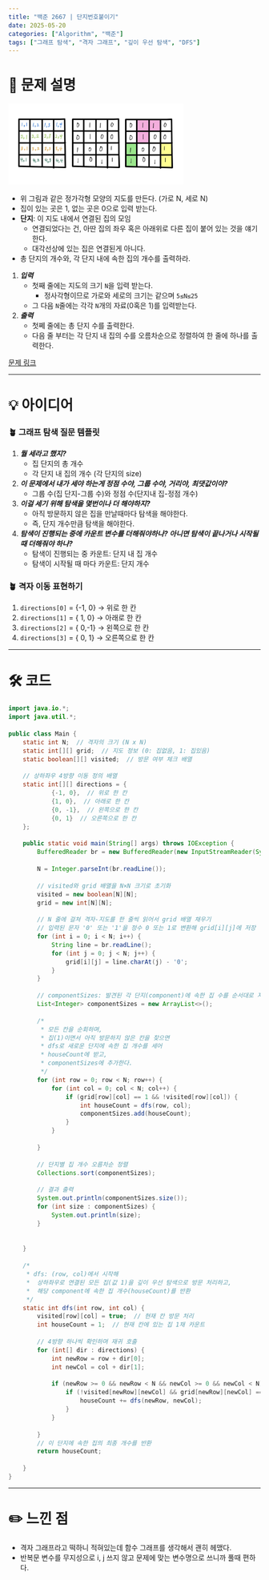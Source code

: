 ```yaml
---
title: "백준 2667 | 단지번호붙이기"
date: 2025-05-20
categories: ["Algorithm", "백준"]
tags: ["그래프 탐색", "격자 그래프", "깊이 우선 탐색", "DFS"]
---
```


# 📝 문제 설명

<img src="/assets/images/250520_numbering.jpg" alt="단지번호붙이기 예시 좌표" width="350">

- 위 그림과 같은 정가각형 모양의 지도를 만든다. (가로 N, 세로 N)
- 집이 있는 곳은 1, 없는 곳은 0으로 입력 받는다.
- **단지**: 이 지도 내에서 연결된 집의 모임
  - 연결되었다는 건, 아딴 집의 좌우 혹은 아래위로 다른 집이 붙어 있는 것을 얘기한다.
  - 대각선상에 있는 집은 연결된게 아니다.
- 총 단지의 개수와, 각 단지 내에 속한 집의 개수를 출력하라.  
   
1. ***입력***
   - 첫째 줄에는 지도의 크기  `N`을 입력 받는다.
     - 정사각형이므로 가로와 세로의 크기는 같으며 `5≤N≤25`
   - 그 다음 `N`줄에는 각각 `N`개의 자료(0혹은 1)를 입력받는다.
2. ***출력***
   - 첫쩨 줄에는 총 단지 수를 출력한다.
   - 다음 줄 부터는 각 단지 내 집의 수를 오름차순으로 정렬하여 한 줄에 하나를 출력한다.


[문제 링크](https://www.acmicpc.net/problem/2606)

---

# 💡 아이디어

### 🪴 그래프 탐색 질문 템플릿
1. ***뭘 세라고 했지?***
   - 집 단지의 총 개수
   - 각 단지 내 집의 개수 (각 단지의 size)
2. ***이 문제에서 내가 세야 하는게 정점 수야, 그룹 수야, 거리야, 최댓값이야?***
   - 그룹 수(집 단지-그룹 수)와 정점 수(단지내 집-정점 개수)
3. ***이걸 세기 위해 탐색을 몇번이나 더 해야하지?***
   - 아직 방문하지 않은 집을 만날때마다 탐색을 해야한다.
   - 즉, 단지 개수만큼 탐색을 해야한다.
4. ***탐색이 진행되는 중에 카운트 변수를 더해줘야하나? 아니면 탐색이 끝나거나 시작될 때 더해줘야 하나?***
   - 탐색이 진행되는 중 카운트: 단지 내 집 개수
   - 탐색이 시작될 때 마다 카운트: 단지 개수

### 🪴 격자 이동 표현하기
1. `directions[0]` = {-1, 0} → 위로 한 칸
2. `directions[1]` = { 1, 0} → 아래로 한 칸
3. `directions[2]` = { 0,-1} → 왼쪽으로 한 칸
4. `directions[3]` = { 0, 1} → 오른쪽으로 한 칸

---

# 🛠 코드

```java
import java.io.*;
import java.util.*;

public class Main {
    static int N;  // 격자의 크기 (N x N)
    static int[][] grid;  // 지도 정보 (0: 집없음, 1: 집있음)
    static boolean[][] visited;  // 방문 여부 체크 배열

    // 상하좌우 4방향 이동 정의 배열
    static int[][] directions = {
            {-1, 0},  // 위로 한 칸
            {1, 0},  // 아래로 한 칸
            {0, -1},  // 왼쪽으로 한 칸
            {0, 1}  // 오른쪽으로 한 칸
    };

    public static void main(String[] args) throws IOException {
        BufferedReader br = new BufferedReader(new InputStreamReader(System.in));

        N = Integer.parseInt(br.readLine());

        // visited와 grid 배열을 N×N 크기로 초기화
        visited = new boolean[N][N];
        grid = new int[N][N];

        // N 줄에 걸쳐 격자-지도를 한 줄씩 읽어서 grid 배열 채우기
        // 입력된 문자 '0' 또는 '1'을 정수 0 또는 1로 변환해 grid[i][j]에 저장
        for (int i = 0; i < N; i++) {
            String line = br.readLine();
            for (int j = 0; j < N; j++) {
                grid[i][j] = line.charAt(j) - '0';
            }
        }

        // componentSizes: 발견된 각 단지(component)에 속한 집 수를 순서대로 저장
        List<Integer> componentSizes = new ArrayList<>();

        /*
         * 모든 칸을 순회하며,
         * 집(1)이면서 아직 방문하지 않은 칸을 찾으면
         * dfs로 새로운 단지에 속한 집 개수를 세어
         * houseCount에 받고,
         * componentSizes에 추가한다.
         */
        for (int row = 0; row < N; row++) {
            for (int col = 0; col < N; col++) {
                if (grid[row][col] == 1 && !visited[row][col]) {
                    int houseCount = dfs(row, col);
                    componentSizes.add(houseCount);
                }
            }

        }

        // 단지별 집 개수 오름차순 정렬
        Collections.sort(componentSizes);

        // 결과 출력
        System.out.println(componentSizes.size());
        for (int size : componentSizes) {
            System.out.println(size);
        }


    }

    /*
     * dfs: (row, col)에서 시작해
     *  상하좌우로 연결된 모든 집(값 1)을 깊이 우선 탐색으로 방문 처리하고,
     *  해당 component에 속한 집 개수(houseCount)를 반환
     */
    static int dfs(int row, int col) {
        visited[row][col] = true;  // 현재 칸 방문 처리
        int houseCount = 1;  // 현재 칸에 있는 집 1채 카운트

        // 4방향 하나씩 확인하며 재귀 호출
        for (int[] dir : directions) {
            int newRow = row + dir[0];
            int newCol = col + dir[1];

            if (newRow >= 0 && newRow < N && newCol >= 0 && newCol < N) {
                if (!visited[newRow][newCol] && grid[newRow][newCol] == 1) {
                    houseCount += dfs(newRow, newCol);
                }
            }

        }
        // 이 단지에 속한 집의 최종 개수를 반환
        return houseCount;

    }
}

```

---

# ✏️ 느낀 점

- 격자 그래프라고 떡하니 적혀있는데 함수 그래프를 생각해서 괜히 헤맸다.
- 반복문 변수를 무지성으로 i, j 쓰지 않고 문제에 맞는 변수명으로 쓰니까 풀때 편하다.
